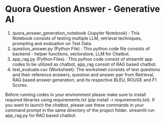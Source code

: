 # Quora Question Answer - Generative AI

1.	quora_answer_generation_notebook (Jupyter Notebook) : This Notebook consists of testing multiple LLM, retrieval techniques, prompting and evaluation on Test Data.
2.	question_answer.py (Python File) : This python code file consists of backend - helper functions, vectorstore, LLM for Chatbot.
3.	app_rag.py (Python Files) : This python code consist of streamlit app codes to be utilized as chatbot, app_rag consist of RAG based chatbot.
4.	test_evaluate.csv (Worksheet): The worksheet consists of test questions and their reference answers, question and answer pair from Retrieval, RAG based answer generation, and its respective BLEU, ROUGE and F1 Scores.

Before running codes in your environment please make sure to install required libraries using requirements.txt (pip install -r requirements.txt).
If you want to launch the chatbot, please use these commands in your command prompt in the same directory of the project folder. streamlit run app_rag.py for RAG based chatbot. 
